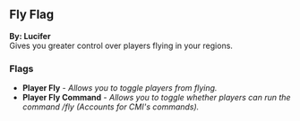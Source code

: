 ## Fly Flag
**By: Lucifer**<br>
Gives you greater control over players flying in your regions.
<br>

### Flags
* **Player Fly** - *Allows you to toggle players from flying.*
* **Player Fly Command** - *Allows you to toggle whether players can run the command /fly (Accounts for CMI's commands).*
